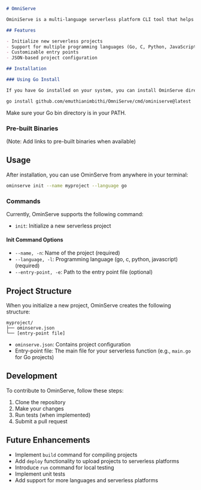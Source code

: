 ```markdown
# OmniServe

OminiServe is a multi-language serverless platform CLI tool that helps developers initialize, build, and manage serverless projects across various programming languages.

## Features

- Initialize new serverless projects
- Support for multiple programming languages (Go, C, Python, JavaScript)
- Customizable entry points
- JSON-based project configuration

## Installation

### Using Go Install

If you have Go installed on your system, you can install OminServe directly from the source:
```

```bash
go install github.com/emuthianimbithi/OmniServe/cmd/ominiserve@latest
```

Make sure your Go bin directory is in your PATH.

### Pre-built Binaries

(Note: Add links to pre-built binaries when available)

## Usage

After installation, you can use OminServe from anywhere in your terminal:

```bash
ominserve init --name myproject --language go
```

### Commands

Currently, OminServe supports the following command:

- `init`: Initialize a new serverless project

#### Init Command Options

- `--name, -n`: Name of the project (required)
- `--language, -l`: Programming language (go, c, python, javascript) (required)
- `--entry-point, -e`: Path to the entry point file (optional)

## Project Structure

When you initialize a new project, OminServe creates the following structure:

```
myproject/
├── ominserve.json
└── [entry-point file]
```

- `ominserve.json`: Contains project configuration
- Entry-point file: The main file for your serverless function (e.g., `main.go` for Go projects)

## Development

To contribute to OminServe, follow these steps:

1. Clone the repository
2. Make your changes
3. Run tests (when implemented)
4. Submit a pull request

## Future Enhancements

- Implement `build` command for compiling projects
- Add `deploy` functionality to upload projects to serverless platforms
- Introduce `run` command for local testing
- Implement unit tests
- Add support for more languages and serverless platforms

